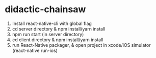 # didactic-chainsaw

1. Install react-native-cli with global flag
2. cd server directory & npm install/yarn install
3. npm run start (in server directory)
4. cd client directory & npm install/yarn install
5. run React-Native packager, & open project in xcode/iOS simulator (react-native run-ios)

